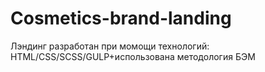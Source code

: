 # Cosmetics-brand-landing
Лэндинг разработан при момощи технологий:
HTML/CSS/SCSS/GULP+использована методология БЭМ
